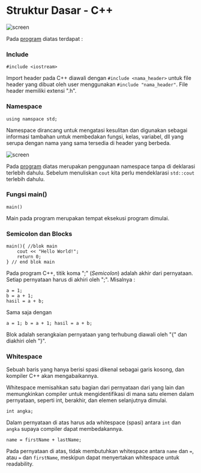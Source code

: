 # Struktur Dasar - C++

![screen](https://raw.githubusercontent.com/ajisubarkah/Pemrograman-Terstruktur/master/src/sd-01.png)

Pada [program](https://github.com/ajisubarkah/Pemrograman-Terstruktur/tree/master/StrukturDasar/hello.cpp) diatas terdapat :

### Include
	
	#include <iostream>
	
Import header pada C++ diawali dengan `#include <nama_header>` untuk file header yang dibuat oleh user menggunakan `#include "nama_header"`. File header memiliki extensi ".h".

### Namespace
	
	using namspace std;
	
Namespace dirancang untuk mengatasi kesulitan dan digunakan sebagai informasi tambahan untuk membedakan fungsi, kelas, variabel, dll yang serupa dengan nama yang sama tersedia di header yang berbeda.

![screen](https://raw.githubusercontent.com/ajisubarkah/Pemrograman-Terstruktur/master/src/sd-02.png)

Pada [program](https://github.com/ajisubarkah/Pemrograman-Terstruktur/tree/master/StrukturDasar/namespace.cpp) diatas merupakan penggunaan namespace tanpa di deklarasi terlebih dahulu. Sebelum menuliskan `cout` kita perlu mendeklarasi `std::cout` terlebih dahulu.

### Fungsi main()

	main()

Main pada program merupakan tempat eksekusi program dimulai.

### Semicolon dan Blocks

	main(){ //blok main
		cout << "Hello World!";
		return 0;
	} // end blok main
	
Pada program C++, titik koma ";" (*Semicolon*) adalah akhir dari pernyataan. Setiap pernyataan harus di akhiri oleh ";". Misalnya :
	
	a = 1;
	b = a + 1;
	hasil = a + b;
	
Sama saja dengan 
	
	a = 1; b = a + 1; hasil = a + b;
	
Blok adalah serangkaian pernyataan yang terhubung diawali oleh "{" dan diakhiri oleh "}".

### Whitespace

Sebuah baris yang hanya berisi spasi dikenal sebagai garis kosong, dan kompiler C++ akan mengabaikannya.

Whitespace memisahkan satu bagian dari pernyataan dari yang lain dan memungkinkan compiler untuk mengidentifikasi di mana satu elemen dalam pernyataan, seperti int, berakhir, dan elemen selanjutnya dimulai.

	int angka;
	
Dalam pernyataan di atas harus ada whitespace (spasi) antara `int` dan `angka` supaya compiler dapat membedakannya.

	name = firstName + lastName;
	
Pada pernyataan di atas, tidak membutuhkan whitespace antara `name` dan `=`, atau `=` dan `firstName`, meskipun dapat menyertakan whitespace untuk readability.
